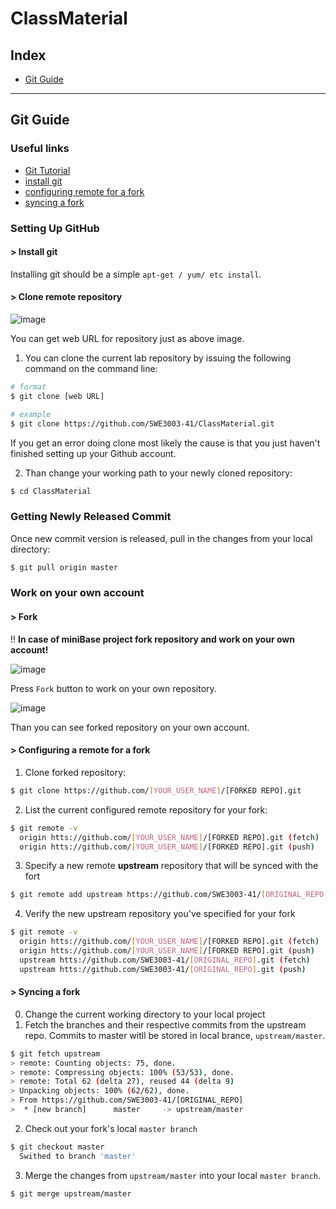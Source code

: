 # ClassMaterial


## Index
- [Git Guide](https://github.com/SWE3003-41/ClassMaterial#git-guide)
---


## Git Guide 

### Useful links
- [Git Tutorial](https://try.github.io/)
- [install git](https://git-scm.com/book/en/v2/Getting-Started-Installing-Git)
- [configuring remote for a fork](https://help.github.com/en/articles/configuring-a-remote-for-a-fork)
- [syncing a fork](https://help.github.com/en/articles/syncing-a-fork)

### Setting Up GitHub
#### > Install git   
Installing git should be a simple `apt-get / yum/ etc install`.

#### > Clone remote repository 

![image](https://user-images.githubusercontent.com/18457707/64138812-85842b00-ce39-11e9-919e-d196e241db81.png)

You can get web URL for repository just as above image.

1. You can clone the current lab repository by issuing the following command on the command line: 

```bash
# format
$ git clone [web URL]

# example
$ git clone https://github.com/SWE3003-41/ClassMaterial.git
```

If you get an error doing clone most likely the cause is that you just haven't finished setting up your Github account.

2. Than change your working path to your newly cloned repository:
```bash
$ cd ClassMaterial
```

### Getting Newly Released Commit

Once new commit version is released, pull in the changes from your local directory:
```bash
$ git pull origin master
```

### Work on your own account 
#### > Fork
!! **In case of miniBase project fork repository and work on your own account!**

![image](https://user-images.githubusercontent.com/18457707/64154143-2ccd8600-ce6b-11e9-9707-fd5a9d2134bd.png)

Press `Fork` button to work on your own repository. 

![image](https://user-images.githubusercontent.com/18457707/64154282-774f0280-ce6b-11e9-8a61-122ca1a8b951.png)

Than you can see forked repository on your own account.



#### > Configuring a remote for a fork
1. Clone forked repository:
```bash
$ git clone https://github.com/[YOUR_USER_NAME]/[FORKED REPO].git
```

2. List the current configured remote repository for your fork:
```bash
$ git remote -v
  origin htts://github.com/[YOUR_USER_NAME]/[FORKED REPO].git (fetch)
  origin htts://github.com/[YOUR_USER_NAME]/[FORKED REPO].git (push)
```

3. Specify a new remote __upstream__ repository that will be synced with the fort
```bash
$ git remote add upstream https://github.com/SWE3003-41/[ORIGINAL_REPO].git
```

4. Verify the new upstream repository you've specified for your fork
```bash
$ git remote -v
  origin htts://github.com/[YOUR_USER_NAME]/[FORKED REPO].git (fetch)
  origin htts://github.com/[YOUR_USER_NAME]/[FORKED REPO].git (push)
  upstream htts://github.com/SWE3003-41/[ORIGINAL_REPO].git (fetch)
  upstream htts://github.com/SWE3003-41/[ORIGINAL_REPO].git (push)
```

#### > Syncing a fork
0. Change the current working directory to your local project
1. Fetch the branches and their respective commits from the upstream repo. Commits to master witll be stored in local brance, `upstream/master`.
```bash
$ git fetch upstream
> remote: Counting objects: 75, done.
> remote: Compressing objects: 100% (53/53), done.
> remote: Total 62 (delta 27), reused 44 (delta 9)
> Unpacking objects: 100% (62/62), done.
> From https://github.com/SWE3003-41/[ORIGINAL_REPO]
>  * [new branch]      master     -> upstream/master
```

2. Check out your fork's local `master branch`
```bash
$ git checkout master
  Swithed to branch 'master'
```

3. Merge the changes from `upstream/master` into your local `master branch`. 
```bash
$ git merge upstream/master
```
